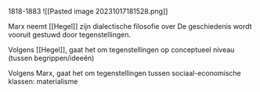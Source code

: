 1818-1883
![[Pasted image 20231017181528.png]]

Marx neemt [[Hegel]] zijn dialectische filosofie over
De geschiedenis wordt vooruit gestuwd door tegenstellingen.

Volgens [[Hegel]], gaat het om tegenstellingen op conceptueel niveau (tussen begrippen/ideeën)

Volgens Marx, gaat het om tegenstellingen tussen sociaal-economische klassen: materialisme


